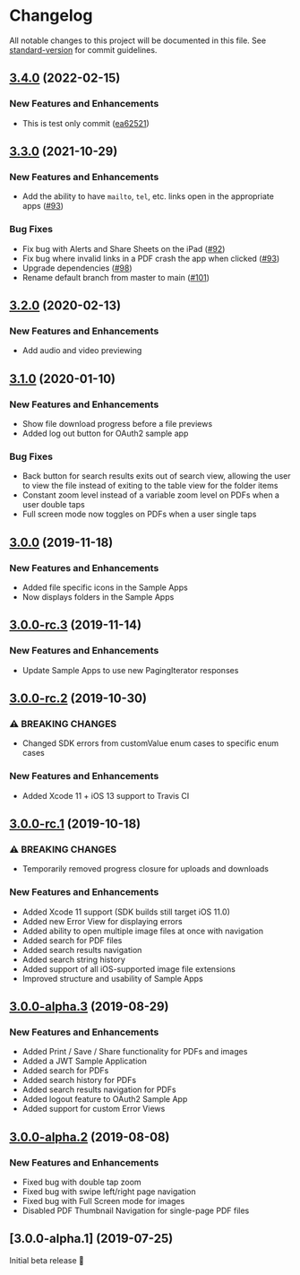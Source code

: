 # Changelog

All notable changes to this project will be documented in this file. See [standard-version](https://github.com/conventional-changelog/standard-version) for commit guidelines.

## [3.4.0](https://github.com/box/box-ios-preview-sdk/compare/v3.3.0...v3.4.0) (2022-02-15)


### New Features and Enhancements

* This is test only commit ([ea62521](https://github.com/box/box-ios-preview-sdk/commit/ea625211a0d9bb197a8d52634ad54e739b8d9e9f))

## [3.3.0](https://github.com/box/box-ios-preview-sdk/compare/v3.2.0...v3.3.0) (2021-10-29)


### New Features and Enhancements

- Add the ability to have `mailto`, `tel`, etc. links open in the appropriate apps ([#93](https://github.com/box/box-ios-preview-sdk/pull/93))

### Bug Fixes

- Fix bug with Alerts and Share Sheets on the iPad ([#92](https://github.com/box/box-ios-preview-sdk/pull/92))
- Fix bug where invalid links in a PDF crash the app when clicked ([#93](https://github.com/box/box-ios-preview-sdk/pull/93))
- Upgrade dependencies ([#98](https://github.com/box/box-ios-preview-sdk/pull/98))
- Rename default branch from master to main ([#101](https://github.com/box/box-ios-preview-sdk/pull/101))

## [3.2.0](https://github.com/box/box-ios-preview-sdk/compare/v3.1.0...v3.2.0)  (2020-02-13)


### New Features and Enhancements

- Add audio and video previewing

## [3.1.0](https://github.com/box/box-ios-preview-sdk/compare/v3.0.0...v3.1.0)  (2020-01-10)


### New Features and Enhancements

- Show file download progress before a file previews
- Added log out button for OAuth2 sample app 

### Bug Fixes

- Back button for search results exits out of search view, allowing the user to view the file instead of exiting to the table view for the folder items
- Constant zoom level instead of a variable zoom level on PDFs when a user double taps
- Full screen mode now toggles on PDFs when a user single taps

## [3.0.0](https://github.com/box/box-ios-preview-sdk/compare/v3.0.0-rc.3...v3.0.0)  (2019-11-18)


### New Features and Enhancements

- Added file specific icons in the Sample Apps
- Now displays folders in the Sample Apps

## [3.0.0-rc.3](https://github.com/box/box-ios-preview-sdk/compare/v3.0.0-rc.2...v3.0.0-rc.3)  (2019-11-14)


### New Features and Enhancements

- Update Sample Apps to use new PagingIterator responses 

## [3.0.0-rc.2](https://github.com/box/box-ios-preview-sdk/compare/v3.0.0-rc.1...v3.0.0-rc.2)  (2019-10-30)


### ⚠ BREAKING CHANGES

- Changed SDK errors from customValue enum cases to specific enum cases

### New Features and Enhancements

- Added Xcode 11 + iOS 13 support to Travis CI

## [3.0.0-rc.1](https://github.com/box/box-ios-preview-sdk/compare/v3.0.0-alpha.3...v3.0.0-rc.1)  (2019-10-18)


### ⚠ BREAKING CHANGES

- Temporarily removed progress closure for uploads and downloads

### New Features and Enhancements

- Added Xcode 11 support (SDK builds still target iOS 11.0)
- Added new Error View for displaying errors
- Added ability to open multiple image files at once with navigation
- Added search for PDF files
- Added search results navigation
- Added search string history
- Added support of all iOS-supported image file extensions
- Improved structure and usability of Sample Apps

## [3.0.0-alpha.3](https://github.com/box/box-ios-preview-sdk/compare/v3.0.0-alpha.2...v3.0.0-alpha.3)  (2019-08-29)


### New Features and Enhancements

- Added Print / Save / Share functionality for PDFs and images
- Added a JWT Sample Application
- Added search for PDFs
- Added search history for PDFs
- Added search results navigation for PDFs
- Added logout feature to OAuth2 Sample App
- Added support for custom Error Views

## [3.0.0-alpha.2](https://github.com/box/box-ios-preview-sdk/compare/v3.0.0-alpha.1...v3.0.0-alpha.2)  (2019-08-08)


### New Features and Enhancements

- Fixed bug with double tap zoom
- Fixed bug with swipe left/right page navigation
- Fixed bug with Full Screen mode for images
- Disabled PDF Thumbnail Navigation for single-page PDF files

## [3.0.0-alpha.1] (2019-07-25)


Initial beta release :tada:
